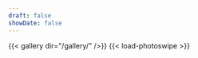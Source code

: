 ```yaml
---
draft: false 
showDate: false
---
```


{{< gallery dir="/gallery/" />}} {{< load-photoswipe >}}

<!--### Lenses-->
<!--- [Sigma Art 19mm F2.8 DN6](https://www.sigma-foto.de/objektive/19mm-f28-dn-art/technische-daten/)-->

<!--### Bodies-->
<!--- [Olympus PEN E-PL5](https://www.digitalkamera.de/Testbericht/Testbericht_Olympus_Pen_E-PL5/8055.aspx)-->
<!--- [Olympus Vf-4 Electronic Viewfinder](https://www.pcmag.com/reviews/olympus-electronic-viewfinder-vf-4)-->

